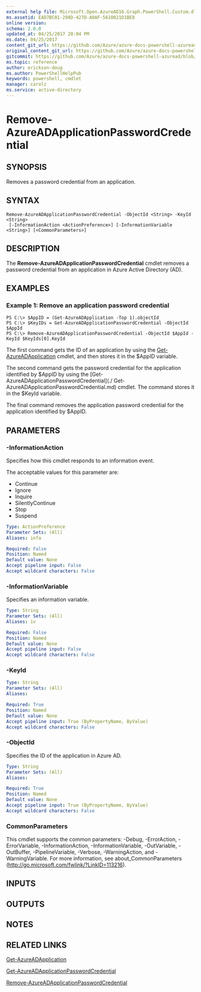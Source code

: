 ```yaml
---
external help file: Microsoft.Open.AzureAD16.Graph.PowerShell.Custom.dll-Help.xml
ms.assetid: EAD7BC01-298D-427D-A0AF-5610021D1BE8
online version:
schema: 2.0.0
updated_at: 04/25/2017 20:04 PM
ms.date: 04/25/2017
content_git_url: https://github.com/Azure/azure-docs-powershell-azuread/blob/rodejo5-10/Azure%20AD%20Cmdlets/AzureAD/v2preview/Remove-AzureADApplicationPasswordCredential.md
original_content_git_url: https://github.com/Azure/azure-docs-powershell-azuread/blob/rodejo5-10/Azure%20AD%20Cmdlets/AzureAD/v2preview/Remove-AzureADApplicationPasswordCredential.md
gitcommit: https://github.com/Azure/azure-docs-powershell-azuread/blob/c5cc449ee6e2b805fc85a9e05130b06b10899f67
ms.topic: reference
author: erickson-doug
ms.author: PowerShellHelpPub
keywords: powershell, cmdlet
manager: carolz
ms.service: active-directory
---
```


# Remove-AzureADApplicationPasswordCredential

## SYNOPSIS
Removes a password credential from an application.

## SYNTAX

```
Remove-AzureADApplicationPasswordCredential -ObjectId <String> -KeyId <String>
 [-InformationAction <ActionPreference>] [-InformationVariable <String>] [<CommonParameters>]
```

## DESCRIPTION
The **Remove-AzureADApplicationPasswordCredential** cmdlet removes a password credential from an application in Azure Active Directory (AD).

## EXAMPLES

### Example 1: Remove an application password credential
```
PS C:\> $AppID = (Get-AzureADApplication -Top 1).objectId
PS C:\> $KeyIDs = Get-AzureADApplicationPasswordCredential -ObjectId $AppId
PS C:\> Remove-AzureADApplicationPasswordCredential -ObjectId $AppId -KeyId $KeyIds[0].KeyId
```

The first command gets the ID of an application by using the [Get-AzureADApplication](./Get-AzureADApplication.md) cmdlet, and then stores it in the $AppID variable.

The second command gets the password credential for the application identified by $AppID by using the [Get-AzureADApplicationPasswordCredential](./ Get-AzureADApplicationPasswordCredential.md) cmdlet. 
The command stores it in the $KeyId variable.

The final command removes the application password credential for the application identified by $AppID.

## PARAMETERS

### -InformationAction
Specifies how this cmdlet responds to an information event.

The acceptable values for this parameter are:

- Continue
- Ignore
- Inquire
- SilentlyContinue
- Stop
- Suspend

```yaml
Type: ActionPreference
Parameter Sets: (All)
Aliases: infa

Required: False
Position: Named
Default value: None
Accept pipeline input: False
Accept wildcard characters: False
```

### -InformationVariable
Specifies an information variable.

```yaml
Type: String
Parameter Sets: (All)
Aliases: iv

Required: False
Position: Named
Default value: None
Accept pipeline input: False
Accept wildcard characters: False
```

### -KeyId
```yaml
Type: String
Parameter Sets: (All)
Aliases: 

Required: True
Position: Named
Default value: None
Accept pipeline input: True (ByPropertyName, ByValue)
Accept wildcard characters: False
```

### -ObjectId
Specifies the ID of the application in Azure AD.

```yaml
Type: String
Parameter Sets: (All)
Aliases: 

Required: True
Position: Named
Default value: None
Accept pipeline input: True (ByPropertyName, ByValue)
Accept wildcard characters: False
```

### CommonParameters
This cmdlet supports the common parameters: -Debug, -ErrorAction, -ErrorVariable, -InformationAction, -InformationVariable, -OutVariable, -OutBuffer, -PipelineVariable, -Verbose, -WarningAction, and -WarningVariable. For more information, see about_CommonParameters (http://go.microsoft.com/fwlink/?LinkID=113216).

## INPUTS

## OUTPUTS

## NOTES

## RELATED LINKS

[Get-AzureADApplication](./Get-AzureADApplication.md)

[Get-AzureADApplicationPasswordCredential](./Get-AzureADApplicationPasswordCredential.md)

[Remove-AzureADApplicationPasswordCredential](./Remove-AzureADApplicationPasswordCredential.md)
